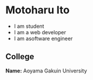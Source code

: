 # Motoharu Ito

- I am student 
- I am a web developer 
- I am asoftware engineer 

## College

**Name:** Aoyama Gakuin University
